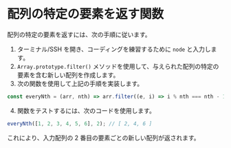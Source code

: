 # 配列の特定の要素を返す関数

配列の特定の要素を返すには、次の手順に従います。

1. ターミナル/SSH を開き、コーディングを練習するために `node` と入力します。
2. `Array.prototype.filter()` メソッドを使用して、与えられた配列の特定の要素を含む新しい配列を作成します。
3. 次の関数を使用して上記の手順を実装します。

```js
const everyNth = (arr, nth) => arr.filter((e, i) => i % nth === nth - 1);
```

4. 関数をテストするには、次のコードを使用します。

```js
everyNth([1, 2, 3, 4, 5, 6], 2); // [ 2, 4, 6 ]
```

これにより、入力配列の 2 番目の要素ごとの新しい配列が返されます。

